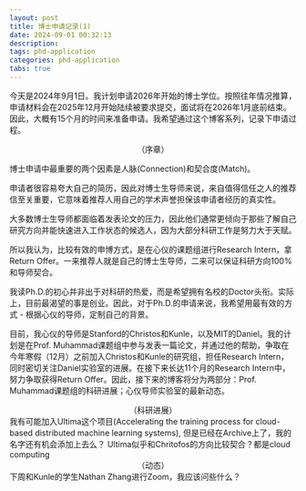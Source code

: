 ```yaml
---
layout: post
title: 博士申请记录(1) 
date: 2024-09-01 00:32:13
description: 
tags: phd-application
categories: phd-application
tabs: true
---
```

今天是2024年9月1日。我计划申请2026年开始的博士学位。按照往年情况推算，申请材料会在2025年12月开始陆续被要求提交，面试将在2026年1月底前结束。因此，大概有15个月的时间来准备申请。我希望通过这个博客系列，记录下申请过程。


<div style="text-align: center;">
    （序章）
</div>

博士申请中最重要的两个因素是人脉(Connection)和契合度(Match)。

申请者很容易夸大自己的简历，因此对博士生导师来说，来自值得信任之人的推荐信至关重要，它意味着推荐人用自己的学术声誉担保该申请者经历的真实性。

大多数博士生导师都面临着发表论文的压力，因此他们通常更倾向于那些了解自己研究方向并能快速进入工作状态的候选人，因为大部分科研工作是努力大于天赋。

所以我认为，比较有效的申博方式，是在心仪的课题组进行Research Intern，拿Return Offer。一来推荐人就是自己的博士生导师，二来可以保证科研方向100%和导师契合。

我读Ph.D.的初心并非出于对科研的热爱，而是希望拥有名校的Doctor头衔。实际上，目前最渴望的事是创业。因此，对于Ph.D.的申请来说，我希望用最有效的方式 - 根据心仪的导师，定制自己的背景。

目前，我心仪的导师是Stanford的Christos和Kunle，以及MIT的Daniel。我的计划是在Prof. Muhammad课题组中参与发表一篇论文，并通过他的帮助，争取在今年寒假（12月）之前加入Christos和Kunle的研究组，担任Research Intern，同时密切关注Daniel实验室的进展。在接下来长达11个月的Research Intern中，努力争取获得Return Offer。因此，接下来的博客将分为两部分：Prof. Muhammad课题组的科研进展；心仪导师实验室的最新动态。

<div style="text-align: center;">
    （科研进展）
</div>
我有可能加入Ultima这个项目(Accelerating the training process for cloud-based distributed machine learning systems), 但是已经在Archive上了，我的名字还有机会添加上去么？
Ultima似乎和Chritofos的方向比较契合？都是cloud computing

<div style="text-align: center;">
    （动态）
</div>
下周和Kunle的学生Nathan Zhang进行Zoom，我应该问些什么？
